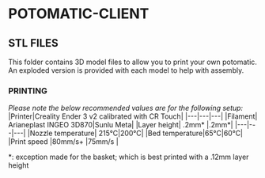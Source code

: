 # POTOMATIC-CLIENT

## STL FILES
This folder contains 3D model files to allow you to print your own potomatic.    
An exploded version is provided with each model to help with assembly. 

### PRINTING
*Please note the below recommended values are for the following setup:*  
|Printer|Creality Ender 3 v2 calibrated with CR Touch|
|---|---|---|
|Filament| Arianeplast INGEO 3D870|Sunlu Meta|
|Layer height| .2mm* |.2mm*|
|---|---|---|
|Nozzle temperature| 215°C|200°C|
|Bed temperature|65°C|60°C|
|Print speed |80mm/s+ |75mm/s |

*: exception made for the basket; which is best printed with a .12mm layer height

